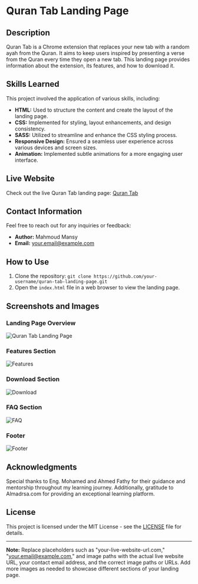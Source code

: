 # Quran Tab Landing Page

## Description
Quran Tab is a Chrome extension that replaces your new tab with a random ayah from the Quran. It aims to keep users inspired by presenting a verse from the Quran every time they open a new tab. This landing page provides information about the extension, its features, and how to download it.

## Skills Learned
This project involved the application of various skills, including:
- **HTML:** Used to structure the content and create the layout of the landing page.
- **CSS:** Implemented for styling, layout enhancements, and design consistency.
- **SASS:** Utilized to streamline and enhance the CSS styling process.
- **Responsive Design:** Ensured a seamless user experience across various devices and screen sizes.
- **Animation:** Implemented subtle animations for a more engaging user interface.

## Live Website
Check out the live Quran Tab landing page: [Quran Tab](https://your-live-website-url.com)

## Contact Information
Feel free to reach out for any inquiries or feedback:
- **Author:** Mahmoud Mansy
- **Email:** [your.email@example.com](mailto:your.email@example.com)

## How to Use
1. Clone the repository: `git clone https://github.com/your-username/quran-tab-landing-page.git`
2. Open the `index.html` file in a web browser to view the landing page.

## Screenshots and Images

### Landing Page Overview
![Quran Tab Landing Page](./images/quran-tab-landing-page.png)

### Features Section
![Features](./images/features-section.png)

### Download Section
![Download](./images/download-section.png)

### FAQ Section
![FAQ](./images/faq-section.png)

### Footer
![Footer](./images/footer-section.png)

## Acknowledgments
Special thanks to Eng. Mohamed and Ahmed Fathy for their guidance and mentorship throughout my learning journey. Additionally, gratitude to Almadrsa.com for providing an exceptional learning platform.

## License
This project is licensed under the MIT License - see the [LICENSE](LICENSE) file for details.

---
**Note:** Replace placeholders such as "your-live-website-url.com," "your.email@example.com," and image paths with the actual live website URL, your contact email address, and the correct image paths or URLs. Add more images as needed to showcase different sections of your landing page.
